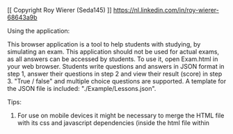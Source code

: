 [[ Copyright Roy Wierer (Seda145) ]]
https://nl.linkedin.com/in/roy-wierer-68643a9b 


Using the application:

This browser application is a tool to help students with studying, by simulating an exam.
This application should not be used for actual exams, as all answers can be accessed by students.
To use it, open Exam.html in your web browser.
Students write questions and answers in JSON format in step 1, answer their questions in step 2 and view their result (score) in step 3.
"True / false" and multiple choice questions are supported.
A template for the JSON file is included: "./Example/Lessons.json".


Tips:

1. For use on mobile devices it might be necessary to merge the HTML file with its css and javascript dependencies (inside the html file within <style> and <script> tags) for your browser to load them.
2. If you can't submit your JSON to continue to step 2, your JSON format is invalid. Try using a JSON linter like https://jsonlint.com/
3. The StartDate and EndDate fields in your JSON can be used to visualize how many days you have left to study for the actual exam.
4. After completing the JSON input field and before submitting step 1, the exam experience can be tuned on the "Finalize" panel. 
The checkbox "Show invalid questions" is used to display questions with no valid answers. I find this useful when I add homework questions to which I don't have the answer data yet.